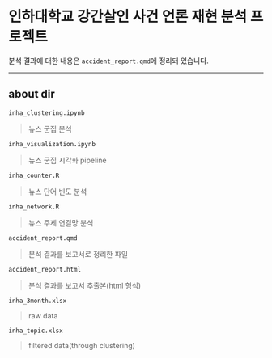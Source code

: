# 인하대학교 강간살인 사건 언론 재현 분석 프로젝트

분석 결과에 대한 내용은 `accident_report.qmd`에 정리돼 있습니다.

<hr/>

## about dir

```
inha_clustering.ipynb
```
> 뉴스 군집 분석

```
inha_visualization.ipynb
```
> 뉴스 군집 시각화 pipeline

```
inha_counter.R
```
> 뉴스 단어 빈도 분석

```
inha_network.R
```
> 뉴스 주제 연결망 분석

```
accident_report.qmd
```
> 분석 결과를 보고서로 정리한 파일

```
accident_report.html
```
> 분석 결과를 보고서 추출본(html 형식)

```
inha_3month.xlsx
```
> raw data

```
inha_topic.xlsx
```
> filtered data(through clustering)